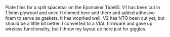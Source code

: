 Plate files for a split spacebar on the Epomaker Tide65.  V1 has been cut in 1.5mm plywood and once I trimmed here and there and added adhesive foam to serve as gaskets, it has woprked well.  V2 has NTO been cut yet, but should be a little bit better.  I converted to a VIAL firmware and gave up wireless functionality, but I threw my layout up here just for giggles. 
